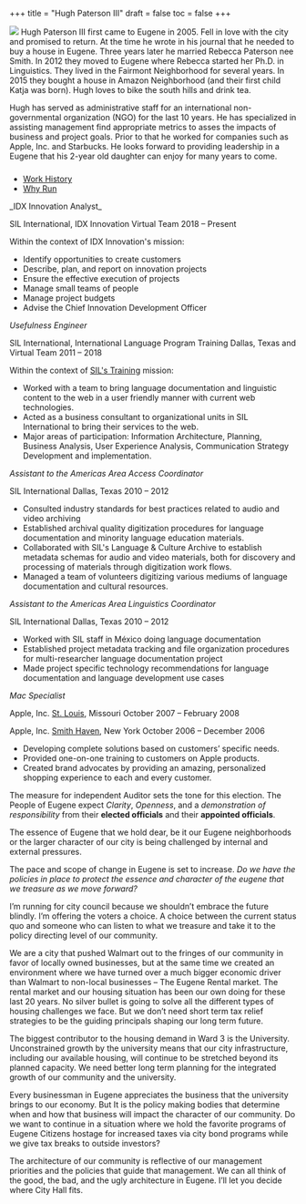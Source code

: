 +++
title = "Hugh Paterson III"
draft = false
toc = false
+++

<img src="/img/hugh.jpg" class="headshot"> Hugh Paterson III first came to Eugene in 2005. Fell in love with the city and promised to return. At the time he wrote in his journal that he needed to buy a house in Eugene. Three years later he married Rebecca Paterson nee Smith. In 2012 they moved to Eugene where Rebecca started her Ph.D. in Linguistics. They lived in the Fairmont Neighborhood for several years. In 2015 they bought a house in Amazon Neighborhood (and their first child Katja was born). Hugh loves to bike the south hills and drink tea.

Hugh has served as administrative staff for an international non-governmental organization (NGO) for the last 10 years. He has specialized in assisting management find appropriate metrics to asses the impacts of business and project goals.  Prior to that he worked for companies such as Apple, Inc. and Starbucks. He looks forward to providing leadership in a Eugene that his 2-year old daughter can enjoy for many years to come.

<h3 class="section-head" id="h-base"><a href="#h-base"></a></h3>
<div class="example">
  <nav class="tabs" data-component="tabs">
    <ul>
      <li class="active">
        <a href="#Work-history">Work History</a>
      </li>
      <li>
        <a href="#Why-Run">Why Run</a>
      </li>
    </ul>
  </nav>
  <div id="Work-history">
    _IDX Innovation Analyst_

SIL International, IDX Innovation
  Virtual Team
  2018 – Present

  Within the context of IDX Innovation's mission:

  + Identify opportunities to create customers
  + Describe, plan, and report on innovation projects
  + Ensure the effective execution of projects
  + Manage small teams of people
  + Manage project budgets
  + Advise the Chief Innovation Development Officer

  _Usefulness Engineer_

  SIL International, International Language Program Training
  Dallas, Texas and Virtual Team
  2011 – 2018

  Within the context of [SIL's Training](https://www.sil.org/training) mission:

  + Worked with a team to bring language documentation and linguistic content to the web in a user friendly manner with current web technologies.
  + Acted as a business consultant to organizational units in SIL International to bring their services to the web.
  + Major areas of participation: Information Architecture, Planning, Business Analysis, User Experience Analysis, Communication Strategy Development and implementation.

  _Assistant to the Americas Area Access Coordinator_

  SIL International
  Dallas, Texas 2010 – 2012

  + Consulted industry standards for best practices related to audio and video archiving
  + Established archival quality digitization procedures for language documentation and minority language education materials.
  + Collaborated with SIL's Language & Culture Archive to establish metadata schemas for audio and video materials, both for discovery and processing of materials through digitization work flows.
  + Managed a team of volunteers digitizing various mediums of language documentation and cultural resources.

  _Assistant to the Americas Area Linguistics Coordinator_

  SIL International
  Dallas, Texas 2010 – 2012

  + Worked with SIL staff in México doing language documentation
  + Established project metadata tracking and file organization procedures for multi-researcher language documentation project
  + Made project specific technology recommendations for language documentation and language development use cases

  _Mac Specialist_

  Apple, Inc.
  [St. Louis](https://www.apple.com/retail/saintlouisgalleria/), Missouri
    October 2007 – February 2008

  Apple, Inc.
  [Smith Haven](https://www.apple.com/retail/smithhaven/), New York
    October 2006 – December 2006

  + Developing complete solutions based on customers’ specific needs.
  + Provided one-on-one training to customers on Apple products.
  + Created brand advocates by providing an amazing, personalized shopping experience to each and every customer.

  </div>
  <div class="hide" id="Why-Run">

<p>  The measure for independent Auditor sets the tone for this election. The People of Eugene expect <em>Clarity</em>, <em>Openness</em>, and a <em>demonstration of responsibility</em> from their <b>elected officials</b> and their <b>appointed officials</b>.</p>

  <p>The essence of Eugene that we hold dear, be it our Eugene neighborhoods or the larger character of our city is being challenged by internal and external pressures.</p>

  <p>The pace and scope of change in Eugene is set to increase. <em>Do we have the policies in place to protect the essence and character of the eugene that we treasure as we move forward?</em></p>

  I’m running for city council because we shouldn’t embrace the future blindly. I’m offering the voters a choice. A choice between the current status quo and someone who can listen to what we treasure and take it to the policy directing level of our community.

  We are a city that pushed Walmart out to the fringes of our community in favor of locally owned businesses, but at the same time we created an environment where we have turned over a much bigger economic driver than Walmart to non-local businesses – The Eugene Rental market. The rental market and our housing situation has been our own doing for these last 20 years. No silver bullet is going to solve all the different types of housing challenges we face. But we don’t need short term tax relief strategies to be the guiding principals shaping our long term future.

  The biggest contributor to the housing demand in Ward 3 is the University. Unconstrained growth by the university means that our city infrastructure, including our available housing, will continue to be stretched beyond its planned capacity. We need better long term planning for the integrated growth of our community and the university.

  Every businessman in Eugene appreciates the business that the university brings to our economy. But It is the policy making bodies that determine when and how that business will impact the character of our community. Do we want to continue in a situation where we hold the favorite programs of Eugene Citizens hostage for increased taxes via city bond programs while we give tax breaks to outside investors?

<p>The architecture of our community is reflective of our management priorities and the policies that guide that management. We can all think of the good, the bad, and the ugly architecture in Eugene. I’ll let you decide where City Hall fits.</p>
  </div>
